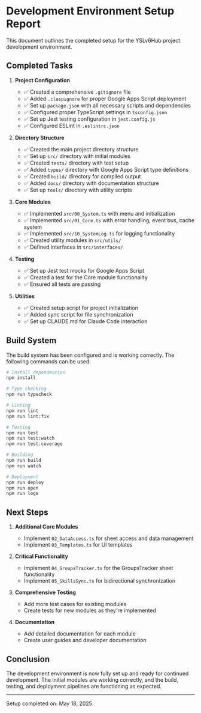 # Development Environment Setup Report

This document outlines the completed setup for the YSLv6Hub project development environment.

## Completed Tasks

1. **Project Configuration**
   - ✅ Created a comprehensive `.gitignore` file
   - ✅ Added `.claspignore` for proper Google Apps Script deployment
   - ✅ Set up `package.json` with all necessary scripts and dependencies
   - ✅ Configured proper TypeScript settings in `tsconfig.json`
   - ✅ Set up Jest testing configuration in `jest.config.js`
   - ✅ Configured ESLint in `.eslintrc.json`

2. **Directory Structure**
   - ✅ Created the main project directory structure
   - ✅ Set up `src/` directory with initial modules
   - ✅ Created `tests/` directory with test setup
   - ✅ Added `types/` directory with Google Apps Script type definitions
   - ✅ Created `build/` directory for compiled output
   - ✅ Added `docs/` directory with documentation structure
   - ✅ Set up `tools/` directory with utility scripts

3. **Core Modules**
   - ✅ Implemented `src/00_System.ts` with menu and initialization
   - ✅ Implemented `src/01_Core.ts` with error handling, event bus, cache system
   - ✅ Implemented `src/10_SystemLog.ts` for logging functionality
   - ✅ Created utility modules in `src/utils/`
   - ✅ Defined interfaces in `src/interfaces/`

4. **Testing**
   - ✅ Set up Jest test mocks for Google Apps Script
   - ✅ Created a test for the Core module functionality
   - ✅ Ensured all tests are passing

5. **Utilities**
   - ✅ Created setup script for project initialization
   - ✅ Added sync script for file synchronization
   - ✅ Set up CLAUDE.md for Claude Code interaction

## Build System

The build system has been configured and is working correctly. The following commands can be used:

```bash
# Install dependencies
npm install

# Type checking
npm run typecheck

# Linting
npm run lint
npm run lint:fix

# Testing
npm run test
npm run test:watch
npm run test:coverage

# Building
npm run build
npm run watch

# Deployment
npm run deploy
npm run open
npm run logs
```

## Next Steps

1. **Additional Core Modules**
   - Implement `02_DataAccess.ts` for sheet access and data management
   - Implement `03_Templates.ts` for UI templates

2. **Critical Functionality**
   - Implement `04_GroupsTracker.ts` for the GroupsTracker sheet functionality
   - Implement `05_SkillsSync.ts` for bidirectional synchronization

3. **Comprehensive Testing**
   - Add more test cases for existing modules
   - Create tests for new modules as they're implemented

4. **Documentation**
   - Add detailed documentation for each module
   - Create user guides and developer documentation

## Conclusion

The development environment is now fully set up and ready for continued development. The initial modules are working correctly, and the build, testing, and deployment pipelines are functioning as expected.

---

Setup completed on: May 18, 2025